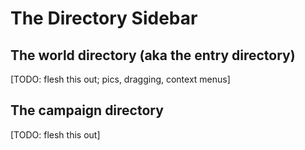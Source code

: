 # The Directory Sidebar
## The world directory (aka the entry directory)
[TODO: flesh this out; pics, dragging, context menus]

## The campaign directory
[TODO: flesh this out]
